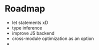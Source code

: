# Roadmap

-   let statements xD
-   type inference
-   improve JS backend
-   cross-module optimization as an option
-   